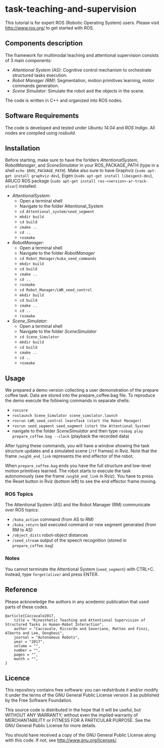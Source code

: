 # task-teaching-and-supervision

This tutorial is for expert ROS (Robotic Operating System) users. Please visit http://www.ros.org/
to get started with ROS.

## Components description
The framework for multimodal teaching and attentional supervision consists of 3 main components:
- _Attentional System (AS)_: Cognitive control mechanism to orchestrate structured tasks execution.
- _Robot Manager (RM)_: Segmentation, motion primitives learning, motor commands generation.
- _Scene Simulator_: Simulate the robot and the objects in the scene.

The code is written in C++ and organized into ROS nodes.

## Software Requirements
The code is developed and tested under _Ubuntu 14.04_ and _ROS Indigo_. All nodes are compiled
using _rosbuild_.

## Installation
Before starting, make sure to have the forlders _AttentionalSystem_, _RobotManager_, and
_SceneSimulator_ in your ROS_PACKAGE_PATH (type in a shell ```echo $ROS_PACKAGE_PATH```).
Make also sure to have Graphviz (```sudo apt-get install graphviz-dev```), Eigen (```sudo
apt-get install libeigen3-dev```), ARUCO ROS package (```sudo apt-get install
ros-<version>-ar-track-alvar```) installed.
- _AttentionalSystem_:
  - Open a terminal shell
  - Navigate to the folder Attentional_System
  - ```cd Attentional_system/seed_segment```
  - ```mkdir build```
  - ```cd build```
  - ```cmake ..```
  - ```cd ..```
  - ```rosmake```
- _RobotManager_:
  - Open a terminal shell
  - Navigate to the folder _RobotManager_
  - ```cd Robot_Manager/kuka_seed_commands```
  - ```mkdir build```
  - ```cd build```
  - ```cmake ..```
  - ```cd ..```
  - ```rosmake```
  - ```cd Robot_Manager/LWR_seed_control```
  - ```mkdir build```
  - ```cd build```
  - ```cmake ..```
  - ```cd ..```
  - ```rosmake```
- _Scene_Simulator_:
  - Open a terminal shell
  - Navigate to the folder _SceneSimulator_
  - ```cd Scene_Simulator```
  - ```mkdir build```
  - ```cd build```
  - ```cmake ..```
  - ```cd ..```
  - ```rosmake```

## Usage
We prepared a demo version collecting a user demonstration of the prepare coffee task. Data are stored
into the prepare_coffee.bag file.
To reproduce the demo execute the following commands in separate shells:
- ```roscore```
- ```roslaunch Scene_Simulator scene_simulator.launch```
- ```rosrun LWR_seed_control learnTask (start the Robot Manager)```
- ```rosrun seed_segment seed_segment (start the Attentional System)```
- navigate to the folder _SceneSimulator_ and then type ```rosbag play prepare_coffee.bag --clock``` (playback the recorded data)

After typing these commands, you will have a window showing the task structure updates and a
simulated scene (```/tf``` frames) in Rviz. Note that the frame ```/wsg50_end_link``` represents the end
effector of the robot.

When ```prepare_coffee.bag``` ends you have the full structure and low-level motion primitives learned. The robot starts to execute the task autonomously (see the frame ```/wsg50_end_link``` in Rviz). You have to press the Reset button in Rviz (bottom left) to see the end effector frame moving.

### ROS Topics
The Attentional System (AS) and the Robot Manager (RM) communicate over ROS topics:
- ```/kuka_action``` command (from AS to RM)
- ```/kuka_return``` last executed command or new segment generated (from RM to AS)
- ```/object_dists``` robot-object distances
- ```/seed_stream``` output of the speech recognition (stored in ```prepare_coffee.bag```)

### Notes
You cannot terminate the Attentional System (```seed_segment```) with CTRL+C. Instead, type
```forget(alive)``` and press ENTER.

## Reference
Please acknowledge the authors in any acedemic publication that used parts of these codes.
```
@article{Caccavale2017,
    title = "Kinesthetic Teaching and Attentional Supervision of Structured Tasks in Human-Robot Interaction",
    author = "Caccavale, Riccardo and Saveriano, Matteo and Finzi, Alberto and Lee, Dongheui",
    journal = "Autonomous Robots",
    year = "2017",
    volume = "",
    number = "",
    pages = "",
    month = "",
}
```

## Licence
This repository contains free software: you can redistribute it and/or modify it under the terms of the GNU General Public License version 3 as published by the Free Software Foundation.

This source code is distributed in the hope that it will be useful, but WITHOUT ANY WARRANTY; without even the implied warranty of MERCHANTABILITY or FITNESS FOR A PARTICULAR PURPOSE. See the GNU General Public License for more details.

You should have received a copy of the GNU General Public License along with this code. If not, see http://www.gnu.org/licenses/.
